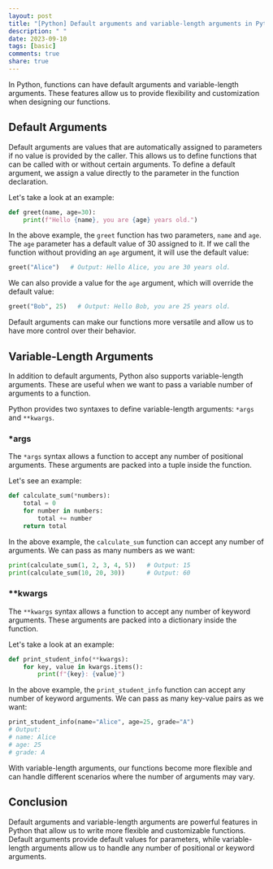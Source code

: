 ```yaml
---
layout: post
title: "[Python] Default arguments and variable-length arguments in Python functions"
description: " "
date: 2023-09-10
tags: [basic]
comments: true
share: true
---
```


In Python, functions can have default arguments and variable-length arguments. These features allow us to provide flexibility and customization when designing our functions. 

## Default Arguments

Default arguments are values that are automatically assigned to parameters if no value is provided by the caller. This allows us to define functions that can be called with or without certain arguments. To define a default argument, we assign a value directly to the parameter in the function declaration.

Let's take a look at an example:

```python
def greet(name, age=30):
    print(f"Hello {name}, you are {age} years old.")
```

In the above example, the `greet` function has two parameters, `name` and `age`. The `age` parameter has a default value of 30 assigned to it. If we call the function without providing an `age` argument, it will use the default value:

```python
greet("Alice")   # Output: Hello Alice, you are 30 years old.
```

We can also provide a value for the `age` argument, which will override the default value:

```python
greet("Bob", 25)   # Output: Hello Bob, you are 25 years old.
```

Default arguments can make our functions more versatile and allow us to have more control over their behavior.

## Variable-Length Arguments

In addition to default arguments, Python also supports variable-length arguments. These are useful when we want to pass a variable number of arguments to a function.

Python provides two syntaxes to define variable-length arguments: `*args` and `**kwargs`.

### *args

The `*args` syntax allows a function to accept any number of positional arguments. These arguments are packed into a tuple inside the function.

Let's see an example:

```python
def calculate_sum(*numbers):
    total = 0
    for number in numbers:
        total += number
    return total
```

In the above example, the `calculate_sum` function can accept any number of arguments. We can pass as many numbers as we want:

```python
print(calculate_sum(1, 2, 3, 4, 5))   # Output: 15
print(calculate_sum(10, 20, 30))      # Output: 60
```

### **kwargs

The `**kwargs` syntax allows a function to accept any number of keyword arguments. These arguments are packed into a dictionary inside the function.

Let's take a look at an example:

```python
def print_student_info(**kwargs):
    for key, value in kwargs.items():
        print(f"{key}: {value}")
```

In the above example, the `print_student_info` function can accept any number of keyword arguments. We can pass as many key-value pairs as we want:

```python
print_student_info(name="Alice", age=25, grade="A")  
# Output: 
# name: Alice
# age: 25
# grade: A
```

With variable-length arguments, our functions become more flexible and can handle different scenarios where the number of arguments may vary.

## Conclusion

Default arguments and variable-length arguments are powerful features in Python that allow us to write more flexible and customizable functions. Default arguments provide default values for parameters, while variable-length arguments allow us to handle any number of positional or keyword arguments.